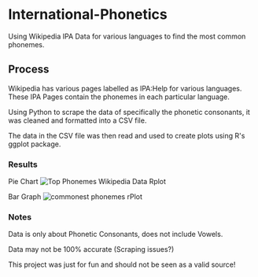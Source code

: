 # International-Phonetics
Using Wikipedia IPA Data for various languages to find the most common phonemes.

## Process
Wikipedia has various pages labelled as IPA:Help for various languages. These IPA Pages contain the phonemes in each particular language.

Using Python to scrape the data of specifically the phonetic consonants, it was cleaned and formatted into a CSV file.

The data in the CSV file was then read and used to create plots using R's ggplot package.

### Results

Pie Chart
![Top Phonemes Wikipedia Data Rplot](https://github.com/anthonyjk/International-Phonetics/assets/41717689/be1f5e1d-5723-434d-a3f9-efde18bbea64)

Bar Graph
![commonest phonemes rPlot](https://github.com/anthonyjk/International-Phonetics/assets/41717689/2cfee6d5-6b93-4f88-a28d-1fde974516cf)

### Notes
Data is only about Phonetic Consonants, does not include Vowels.

Data may not be 100% accurate (Scraping issues?)

This project was just for fun and should not be seen as a valid source!
